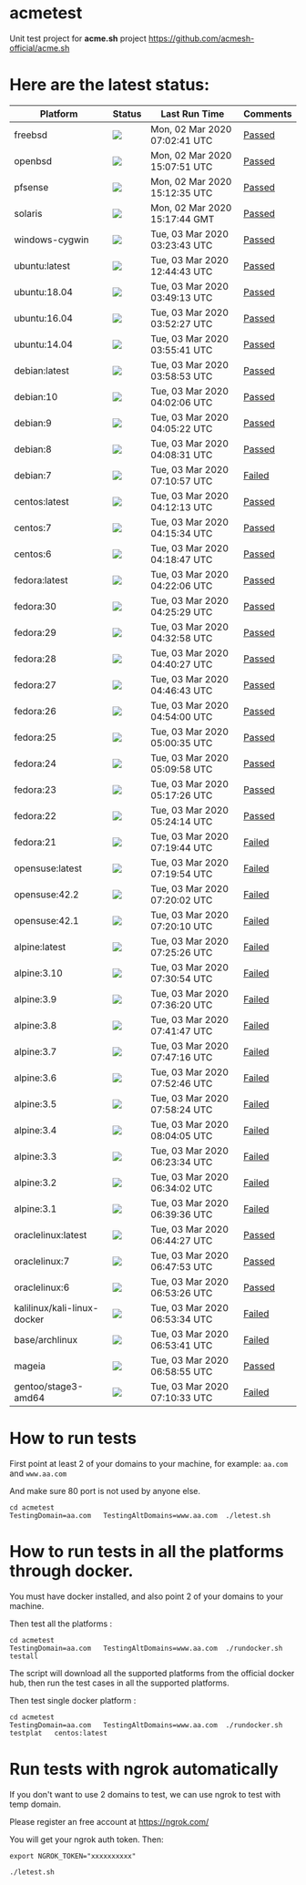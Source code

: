 # acmetest
Unit test project for **acme.sh** project https://github.com/acmesh-official/acme.sh



# Here are the latest status:

| Platform | Status| Last Run Time| Comments|
-----------|-------|--------------|---------|
|freebsd| ![](https://acmesh-official.github.io/acmetest/status/freebsd.svg?1583132561)| Mon, 02 Mar 2020 07:02:41 UTC| [Passed](https://github.com/acmesh-official/acmetest/blob/master/logs/freebsd.out) |
|openbsd| ![](https://acmesh-official.github.io/acmetest/status/openbsd.svg?1583161671)| Mon, 02 Mar 2020 15:07:51 UTC| [Passed](https://github.com/acmesh-official/acmetest/blob/master/logs/openbsd.out) |
|pfsense| ![](https://acmesh-official.github.io/acmetest/status/pfsense.svg?1583161955)| Mon, 02 Mar 2020 15:12:35 UTC| [Passed](https://github.com/acmesh-official/acmetest/blob/master/logs/pfsense.out) |
|solaris| ![](https://acmesh-official.github.io/acmetest/status/solaris.svg?1583162264)| Mon, 02 Mar 2020 15:17:44 GMT| [Passed](https://github.com/acmesh-official/acmetest/blob/master/logs/solaris.out) |
|windows-cygwin| ![](https://acmesh-official.github.io/acmetest/status/windows-cygwin.svg?1583205823)| Tue, 03 Mar 2020 03:23:43 UTC| [Passed](https://github.com/acmesh-official/acmetest/blob/master/logs/windows-cygwin.out) |
|ubuntu:latest| ![](https://acmesh-official.github.io/acmetest/status/ubuntu-latest.svg?1583239483)| Tue, 03 Mar 2020 12:44:43 UTC| [Passed](https://github.com/acmesh-official/acmetest/blob/master/logs/ubuntu-latest.out) |
|ubuntu:18.04| ![](https://acmesh-official.github.io/acmetest/status/ubuntu-18.04.svg?1583207353)| Tue, 03 Mar 2020 03:49:13 UTC| [Passed](https://github.com/acmesh-official/acmetest/blob/master/logs/ubuntu-18.04.out) |
|ubuntu:16.04| ![](https://acmesh-official.github.io/acmetest/status/ubuntu-16.04.svg?1583207547)| Tue, 03 Mar 2020 03:52:27 UTC| [Passed](https://github.com/acmesh-official/acmetest/blob/master/logs/ubuntu-16.04.out) |
|ubuntu:14.04| ![](https://acmesh-official.github.io/acmetest/status/ubuntu-14.04.svg?1583207741)| Tue, 03 Mar 2020 03:55:41 UTC| [Passed](https://github.com/acmesh-official/acmetest/blob/master/logs/ubuntu-14.04.out) |
|debian:latest| ![](https://acmesh-official.github.io/acmetest/status/debian-latest.svg?1583207933)| Tue, 03 Mar 2020 03:58:53 UTC| [Passed](https://github.com/acmesh-official/acmetest/blob/master/logs/debian-latest.out) |
|debian:10| ![](https://acmesh-official.github.io/acmetest/status/debian-10.svg?1583208126)| Tue, 03 Mar 2020 04:02:06 UTC| [Passed](https://github.com/acmesh-official/acmetest/blob/master/logs/debian-10.out) |
|debian:9| ![](https://acmesh-official.github.io/acmetest/status/debian-9.svg?1583208322)| Tue, 03 Mar 2020 04:05:22 UTC| [Passed](https://github.com/acmesh-official/acmetest/blob/master/logs/debian-9.out) |
|debian:8| ![](https://acmesh-official.github.io/acmetest/status/debian-8.svg?1583208511)| Tue, 03 Mar 2020 04:08:31 UTC| [Passed](https://github.com/acmesh-official/acmetest/blob/master/logs/debian-8.out) |
|debian:7| ![](https://acmesh-official.github.io/acmetest/status/debian-7.svg?1583219457)| Tue, 03 Mar 2020 07:10:57 UTC| [Failed](https://github.com/acmesh-official/acmetest/blob/master/logs/debian-7.out) |
|centos:latest| ![](https://acmesh-official.github.io/acmetest/status/centos-latest.svg?1583208733)| Tue, 03 Mar 2020 04:12:13 UTC| [Passed](https://github.com/acmesh-official/acmetest/blob/master/logs/centos-latest.out) |
|centos:7| ![](https://acmesh-official.github.io/acmetest/status/centos-7.svg?1583208934)| Tue, 03 Mar 2020 04:15:34 UTC| [Passed](https://github.com/acmesh-official/acmetest/blob/master/logs/centos-7.out) |
|centos:6| ![](https://acmesh-official.github.io/acmetest/status/centos-6.svg?1583209127)| Tue, 03 Mar 2020 04:18:47 UTC| [Passed](https://github.com/acmesh-official/acmetest/blob/master/logs/centos-6.out) |
|fedora:latest| ![](https://acmesh-official.github.io/acmetest/status/fedora-latest.svg?1583209326)| Tue, 03 Mar 2020 04:22:06 UTC| [Passed](https://github.com/acmesh-official/acmetest/blob/master/logs/fedora-latest.out) |
|fedora:30| ![](https://acmesh-official.github.io/acmetest/status/fedora-30.svg?1583209529)| Tue, 03 Mar 2020 04:25:29 UTC| [Passed](https://github.com/acmesh-official/acmetest/blob/master/logs/fedora-30.out) |
|fedora:29| ![](https://acmesh-official.github.io/acmetest/status/fedora-29.svg?1583209978)| Tue, 03 Mar 2020 04:32:58 UTC| [Passed](https://github.com/acmesh-official/acmetest/blob/master/logs/fedora-29.out) |
|fedora:28| ![](https://acmesh-official.github.io/acmetest/status/fedora-28.svg?1583210427)| Tue, 03 Mar 2020 04:40:27 UTC| [Passed](https://github.com/acmesh-official/acmetest/blob/master/logs/fedora-28.out) |
|fedora:27| ![](https://acmesh-official.github.io/acmetest/status/fedora-27.svg?1583210803)| Tue, 03 Mar 2020 04:46:43 UTC| [Passed](https://github.com/acmesh-official/acmetest/blob/master/logs/fedora-27.out) |
|fedora:26| ![](https://acmesh-official.github.io/acmetest/status/fedora-26.svg?1583211240)| Tue, 03 Mar 2020 04:54:00 UTC| [Passed](https://github.com/acmesh-official/acmetest/blob/master/logs/fedora-26.out) |
|fedora:25| ![](https://acmesh-official.github.io/acmetest/status/fedora-25.svg?1583211635)| Tue, 03 Mar 2020 05:00:35 UTC| [Passed](https://github.com/acmesh-official/acmetest/blob/master/logs/fedora-25.out) |
|fedora:24| ![](https://acmesh-official.github.io/acmetest/status/fedora-24.svg?1583212198)| Tue, 03 Mar 2020 05:09:58 UTC| [Passed](https://github.com/acmesh-official/acmetest/blob/master/logs/fedora-24.out) |
|fedora:23| ![](https://acmesh-official.github.io/acmetest/status/fedora-23.svg?1583212646)| Tue, 03 Mar 2020 05:17:26 UTC| [Passed](https://github.com/acmesh-official/acmetest/blob/master/logs/fedora-23.out) |
|fedora:22| ![](https://acmesh-official.github.io/acmetest/status/fedora-22.svg?1583213054)| Tue, 03 Mar 2020 05:24:14 UTC| [Passed](https://github.com/acmesh-official/acmetest/blob/master/logs/fedora-22.out) |
|fedora:21| ![](https://acmesh-official.github.io/acmetest/status/fedora-21.svg?1583219984)| Tue, 03 Mar 2020 07:19:44 UTC| [Failed](https://github.com/acmesh-official/acmetest/blob/master/logs/fedora-21.out) |
|opensuse:latest| ![](https://acmesh-official.github.io/acmetest/status/opensuse-latest.svg?1583219994)| Tue, 03 Mar 2020 07:19:54 UTC| [Failed](https://github.com/acmesh-official/acmetest/blob/master/logs/opensuse-latest.out) |
|opensuse:42.2| ![](https://acmesh-official.github.io/acmetest/status/opensuse-42.2.svg?1583220002)| Tue, 03 Mar 2020 07:20:02 UTC| [Failed](https://github.com/acmesh-official/acmetest/blob/master/logs/opensuse-42.2.out) |
|opensuse:42.1| ![](https://acmesh-official.github.io/acmetest/status/opensuse-42.1.svg?1583220010)| Tue, 03 Mar 2020 07:20:10 UTC| [Failed](https://github.com/acmesh-official/acmetest/blob/master/logs/opensuse-42.1.out) |
|alpine:latest| ![](https://acmesh-official.github.io/acmetest/status/alpine-latest.svg?1583220326)| Tue, 03 Mar 2020 07:25:26 UTC| [Failed](https://github.com/acmesh-official/acmetest/blob/master/logs/alpine-latest.out) |
|alpine:3.10| ![](https://acmesh-official.github.io/acmetest/status/alpine-3.10.svg?1583220654)| Tue, 03 Mar 2020 07:30:54 UTC| [Failed](https://github.com/acmesh-official/acmetest/blob/master/logs/alpine-3.10.out) |
|alpine:3.9| ![](https://acmesh-official.github.io/acmetest/status/alpine-3.9.svg?1583220980)| Tue, 03 Mar 2020 07:36:20 UTC| [Failed](https://github.com/acmesh-official/acmetest/blob/master/logs/alpine-3.9.out) |
|alpine:3.8| ![](https://acmesh-official.github.io/acmetest/status/alpine-3.8.svg?1583221307)| Tue, 03 Mar 2020 07:41:47 UTC| [Failed](https://github.com/acmesh-official/acmetest/blob/master/logs/alpine-3.8.out) |
|alpine:3.7| ![](https://acmesh-official.github.io/acmetest/status/alpine-3.7.svg?1583221636)| Tue, 03 Mar 2020 07:47:16 UTC| [Failed](https://github.com/acmesh-official/acmetest/blob/master/logs/alpine-3.7.out) |
|alpine:3.6| ![](https://acmesh-official.github.io/acmetest/status/alpine-3.6.svg?1583221966)| Tue, 03 Mar 2020 07:52:46 UTC| [Failed](https://github.com/acmesh-official/acmetest/blob/master/logs/alpine-3.6.out) |
|alpine:3.5| ![](https://acmesh-official.github.io/acmetest/status/alpine-3.5.svg?1583222304)| Tue, 03 Mar 2020 07:58:24 UTC| [Failed](https://github.com/acmesh-official/acmetest/blob/master/logs/alpine-3.5.out) |
|alpine:3.4| ![](https://acmesh-official.github.io/acmetest/status/alpine-3.4.svg?1583222645)| Tue, 03 Mar 2020 08:04:05 UTC| [Failed](https://github.com/acmesh-official/acmetest/blob/master/logs/alpine-3.4.out) |
|alpine:3.3| ![](https://acmesh-official.github.io/acmetest/status/alpine-3.3.svg?1583216614)| Tue, 03 Mar 2020 06:23:34 UTC| [Failed](https://github.com/acmesh-official/acmetest/blob/master/logs/alpine-3.3.out) |
|alpine:3.2| ![](https://acmesh-official.github.io/acmetest/status/alpine-3.2.svg?1583217242)| Tue, 03 Mar 2020 06:34:02 UTC| [Failed](https://github.com/acmesh-official/acmetest/blob/master/logs/alpine-3.2.out) |
|alpine:3.1| ![](https://acmesh-official.github.io/acmetest/status/alpine-3.1.svg?1583217576)| Tue, 03 Mar 2020 06:39:36 UTC| [Failed](https://github.com/acmesh-official/acmetest/blob/master/logs/alpine-3.1.out) |
|oraclelinux:latest| ![](https://acmesh-official.github.io/acmetest/status/oraclelinux-latest.svg?1583217867)| Tue, 03 Mar 2020 06:44:27 UTC| [Passed](https://github.com/acmesh-official/acmetest/blob/master/logs/oraclelinux-latest.out) |
|oraclelinux:7| ![](https://acmesh-official.github.io/acmetest/status/oraclelinux-7.svg?1583218073)| Tue, 03 Mar 2020 06:47:53 UTC| [Passed](https://github.com/acmesh-official/acmetest/blob/master/logs/oraclelinux-7.out) |
|oraclelinux:6| ![](https://acmesh-official.github.io/acmetest/status/oraclelinux-6.svg?1583218406)| Tue, 03 Mar 2020 06:53:26 UTC| [Passed](https://github.com/acmesh-official/acmetest/blob/master/logs/oraclelinux-6.out) |
|kalilinux/kali-linux-docker| ![](https://acmesh-official.github.io/acmetest/status/kalilinux-kali-linux-docker.svg?1583218414)| Tue, 03 Mar 2020 06:53:34 UTC| [Failed](https://github.com/acmesh-official/acmetest/blob/master/logs/kalilinux-kali-linux-docker.out) |
|base/archlinux| ![](https://acmesh-official.github.io/acmetest/status/base-archlinux.svg?1583218421)| Tue, 03 Mar 2020 06:53:41 UTC| [Failed](https://github.com/acmesh-official/acmetest/blob/master/logs/base-archlinux.out) |
|mageia| ![](https://acmesh-official.github.io/acmetest/status/mageia.svg?1583218735)| Tue, 03 Mar 2020 06:58:55 UTC| [Passed](https://github.com/acmesh-official/acmetest/blob/master/logs/mageia.out) |
|gentoo/stage3-amd64| ![](https://acmesh-official.github.io/acmetest/status/gentoo-stage3-amd64.svg?1583219433)| Tue, 03 Mar 2020 07:10:33 UTC| [Failed](https://github.com/acmesh-official/acmetest/blob/master/logs/gentoo-stage3-amd64.out) |

# How to run tests

First point at least 2 of your domains to your machine, 
for example: `aa.com` and `www.aa.com`

And make sure 80 port is not used by anyone else.

```
cd acmetest
TestingDomain=aa.com   TestingAltDomains=www.aa.com  ./letest.sh
```

# How to run tests in all the platforms through docker.

You must have docker installed, and also point 2 of your domains to your machine.

Then test all the platforms :

```
cd acmetest
TestingDomain=aa.com   TestingAltDomains=www.aa.com  ./rundocker.sh  testall
```

The script will download all the supported platforms from the official docker hub, then run the test cases in all the supported platforms.

Then test single docker platform :

```
cd acmetest
TestingDomain=aa.com   TestingAltDomains=www.aa.com  ./rundocker.sh  testplat   centos:latest
```

# Run tests with ngrok automatically

If you don't want to use 2 domains to test, we can use ngrok to test with temp domain.

Please register an free account at https://ngrok.com/

You will get your ngrok auth token.  Then:

```
export NGROK_TOKEN="xxxxxxxxxx"

./letest.sh

```








